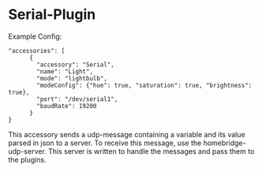 # Serial-Plugin
Example Config:
```
"accessories": [
      {
        "accessory": "Serial",
        "name": "Light",
        "mode": "lightbulb",
        "modeConfig": {"hue": true, "saturation": true, "brightness": true},
        "port": "/dev/serial1",
        "baudRate": 19200
      }
}
```

This accessory sends a udp-message containing a variable and its value parsed in json to a server.
To receive this message, use the homebridge-udp-server. This server is written to handle the messages and pass them to the plugins.

